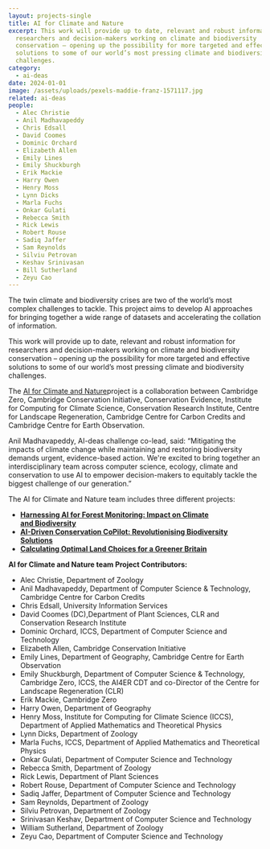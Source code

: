 ```yaml
---
layout: projects-single
title: AI for Climate and Nature
excerpt: This work will provide up to date, relevant and robust information for
  researchers and decision-makers working on climate and biodiversity
  conservation – opening up the possibility for more targeted and effective
  solutions to some of our world’s most pressing climate and biodiversity
  challenges.
category:
  - ai-deas
date: 2024-01-01
image: /assets/uploads/pexels-maddie-franz-1571117.jpg
related: ai-deas
people:
  - Alec Christie
  - Anil Madhavapeddy
  - Chris Edsall
  - David Coomes
  - Dominic Orchard
  - Elizabeth Allen
  - Emily Lines
  - Emily Shuckburgh
  - Erik Mackie
  - Harry Owen
  - Henry Moss
  - Lynn Dicks
  - Marla Fuchs
  - Onkar Gulati
  - Rebecca Smith
  - Rick Lewis
  - Robert Rouse
  - Sadiq Jaffer
  - Sam Reynolds
  - Silviu Petrovan
  - Keshav Srinivasan
  - Bill Sutherland
  - Zeyu Cao
---
```

The twin climate and biodiversity crises are two of the world’s most complex challenges to tackle. This project aims to develop AI approaches for bringing together a wide range of datasets and accelerating the collation of information.

This work will provide up to date, relevant and robust information for researchers and decision-makers working on climate and biodiversity conservation – opening up the possibility for more targeted and effective solutions to some of our world’s most pressing climate and biodiversity challenges. 

The [AI for Climate and Nature](https://ai.conservation.cam.ac.uk/)project is a collaboration between Cambridge Zero, Cambridge Conservation Initiative, Conservation Evidence, Institute for Computing for Climate Science, Conservation Research Institute, Centre for Landscape Regeneration, Cambridge Centre for Carbon Credits and Cambridge Centre for Earth Observation. 

Anil Madhavapeddy, AI-deas challenge co-lead, said: “Mitigating the impacts of climate change while maintaining and restoring biodiversity demands urgent, evidence-based action. We're excited to bring together an interdisciplinary team across computer science, ecology, climate and conservation to use AI to empower decision-makers to equitably tackle the biggest challenge of our generation.”

T﻿he AI for Climate and Nature team includes three different projects:

* **[Harnessing AI for Forest Monitoring: Impact on Climate and Biodiversity](https://ai.conservation.cam.ac.uk/projects/harnessing-ai-for-large-scale-forest-monitoring-impact-on-climate-and-biodiversity/)**
* **[AI-Driven Conservation CoPilot: Revolutionising Biodiversity Solutions](https://ai.conservation.cam.ac.uk/projects/ai-driven-conservation-copilot-revolutionising-biodiversity-solutions/)**
* **[Calculating Optimal Land Choices for a Greener Britain](https://ai.conservation.cam.ac.uk/projects/calculating-optimal-land-choices-for-a-greener-britain/)**

**AI for Climate and Nature team Project Contributors:**

* Alec Christie, Department of Zoology
* Anil Madhavapeddy, Department of Computer Science & Technology, Cambridge Centre for Carbon Credits
* Chris Edsall, University Information Services 
* David Coomes (DC),Department of Plant Sciences, CLR and Conservation Research Institute
* Dominic Orchard, ICCS, Department of Computer Science and Technology
* Elizabeth Allen, Cambridge Conservation Initiative
* Emily Lines, Department of Geography, Cambridge Centre for Earth Observation 
* Emily Shuckburgh, Department of Computer Science & Technology, Cambridge Zero, ICCS, the AI4ER CDT and co-Director of the Centre for Landscape Regeneration (CLR) 
* Erik Mackie, Cambridge Zero
* Harry Owen, Department of Geography 
* Henry Moss, Institute for Computing for Climate Science (ICCS), Department of Applied Mathematics and Theoretical Physics
* Lynn Dicks, Department of Zoology
* Marla Fuchs, ICCS, Department of Applied Mathematics and Theoretical Physics
* Onkar Gulati, Department of Computer Science and Technology
* Rebecca Smith, Department of Zoology
* Rick Lewis, Department of Plant Sciences
* Robert Rouse, Department of Computer Science and Technology 
* Sadiq Jaffer, Department of Computer Science and Technology
* Sam Reynolds, Department of Zoology
* Silviu Petrovan, Department of Zoology
* Srinivasan Keshav, Department of Computer Science and Technology 
* William Sutherland, Department of Zoology 
* Zeyu Cao, Department of Computer Science and Technology